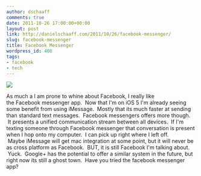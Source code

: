 ```yaml
---
author: dschaaff
comments: true
date: 2011-10-26 17:00:00+00:00
layout: post
link: http://danielschaaff.com/2011/10/26/facebook-messenger/
slug: facebook-messenger
title: Facebook Messenger
wordpress_id: 400
tags:
- facebook
- tech
---
```


![](https://65.media.tumblr.com/tumblr_ltom27WHLt1qbk10k.jpg)




As much a I am prone to whine about Facebook, I really like the Facebook messenger app.  Now that I'm on iOS 5 I'm already seeing some benefit from using iMessage.  Mostly that its much faster at sending than standard text messages.  Facebook messengers offers more though.  It presents a unified communication stream between all devices.  If I'm texting someone through Facebook messenger that conversation is present when I hop onto my computer.  I can pick up right where I left off.  Maybe iMessage will get mac integration at some point, but it will never be as cross platform as Facebook.  BUT, it is still Facebook I'm talking about.  Yuck.  Google+ has the potential to offer a similar system in the future, but right now its still a ghost town.  Have you tried the facebook messenger app?
